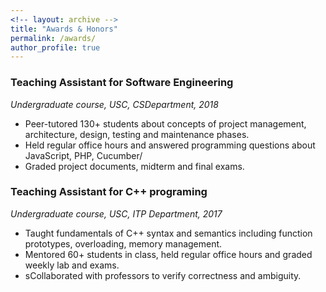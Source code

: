 ```yaml
---
<!-- layout: archive -->
title: "Awards & Honors"
permalink: /awards/
author_profile: true
---
```

### Teaching Assistant for Software Engineering
*Undergraduate course, USC, CSDepartment, 2018*

* Peer-tutored 130+ students about concepts of project management, architecture, design, testing and maintenance phases.
* Held regular office hours and answered programming questions about JavaScript, PHP, Cucumber/
* Graded project documents, midterm and final exams.



### Teaching Assistant for C++ programing
*Undergraduate course, USC, ITP Department, 2017*

* Taught fundamentals of C++ syntax and semantics including function prototypes, overloading, memory management.
* Mentored 60+ students in class, held regular office hours and graded weekly lab and exams.
* sCollaborated with professors to verify correctness and ambiguity.
